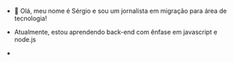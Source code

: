 - 👋 Olá, meu nome é Sérgio e sou um jornalista em migração para área de tecnologia!
- Atualmente, estou aprendendo back-end com ênfase em javascript e node.js

- 

<!---
serjovs/serjovs is a ✨ special ✨ repository because its `README.md` (this file) appears on your GitHub profile.
You can click the Preview link to take a look at your changes.
--->
